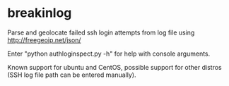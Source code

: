 # breakinlog
Parse and geolocate failed ssh login attempts from log file using http://freegeoip.net/json/

Enter "python authloginspect.py -h" for help with console arguments.

Known support for ubuntu and CentOS, possible support for other distros (SSH log file path can be entered manually).
